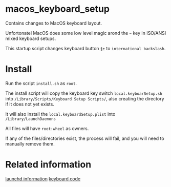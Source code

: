 # macos_keyboard_setup

Contains changes to MacOS keyboard layout.

Unfortonatel MacOS does some low level magic arond the `~` key in ISO/ANSI mixed keyboard setups.

This startup script changes keyboard button `§±` to `international backslash`.

# Install

Run the script `install.sh` as `root`.

The install script will copy the keyboard key switch `local.keyboarSetup.sh`
into `/Library/Scripts/Keyboard Setup Scripts/`, also creating the directory
if it does not yet exists.

It will also install the `local.keyboardSetup.plist` into 
`/Library/LaunchDaemons`

All files will have `root:wheel` as owners.

If any of the files/directories exist, the process will fail, and you will 
need to manually remove them.

# Related information

[launchd information](http://developer.apple.com/mac/library/documentation/MacOSX/Conceptual/BPSystemStartup/Articles/LaunchOnDemandDaemons.html)
[keyboard code](https://developer.apple.com/library/archive/technotes/tn2450/_index.html)
